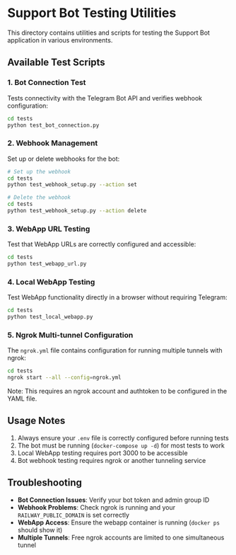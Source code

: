 # Support Bot Testing Utilities

This directory contains utilities and scripts for testing the Support Bot application in various environments.

## Available Test Scripts

### 1. Bot Connection Test

Tests connectivity with the Telegram Bot API and verifies webhook configuration:

```bash
cd tests
python test_bot_connection.py
```

### 2. Webhook Management

Set up or delete webhooks for the bot:

```bash
# Set up the webhook
cd tests
python test_webhook_setup.py --action set

# Delete the webhook
cd tests
python test_webhook_setup.py --action delete
```

### 3. WebApp URL Testing

Test that WebApp URLs are correctly configured and accessible:

```bash
cd tests
python test_webapp_url.py
```

### 4. Local WebApp Testing

Test WebApp functionality directly in a browser without requiring Telegram:

```bash
cd tests
python test_local_webapp.py
```

### 5. Ngrok Multi-tunnel Configuration

The `ngrok.yml` file contains configuration for running multiple tunnels with ngrok:

```bash
cd tests
ngrok start --all --config=ngrok.yml
```

Note: This requires an ngrok account and authtoken to be configured in the YAML file.

## Usage Notes

1. Always ensure your `.env` file is correctly configured before running tests
2. The bot must be running (`docker-compose up -d`) for most tests to work
3. Local WebApp testing requires port 3000 to be accessible
4. Bot webhook testing requires ngrok or another tunneling service

## Troubleshooting

- **Bot Connection Issues**: Verify your bot token and admin group ID
- **Webhook Problems**: Check ngrok is running and your `RAILWAY_PUBLIC_DOMAIN` is set correctly
- **WebApp Access**: Ensure the webapp container is running (`docker ps` should show it)
- **Multiple Tunnels**: Free ngrok accounts are limited to one simultaneous tunnel 